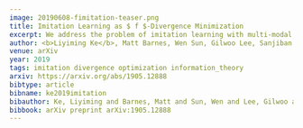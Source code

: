 ```yaml
---
image: 20190608-fimitation-teaser.png
title: Imitation Learning as $ f $-Divergence Minimization
excerpt: We address the problem of imitation learning with multi-modal demonstrations. Instead of attempting to learn all modes, we argue that in many tasks it is sufficient to imitate any one of them. We show that the state-of-the-art methods such as GAIL and behavior cloning, due to their choice of loss function, often incorrectly interpolate between such modes. Our key insight is to minimize the right divergence between the learner and the expert state-action distributions, namely the reverse KL divergence or I-projection. We propose a general imitation learning framework for estimating and minimizing any f-Divergence. By plugging in different divergences, we are able to recover existing algorithms such as Behavior Cloning (Kullback-Leibler), GAIL (Jensen Shannon) and Dagger (Total Variation). Empirical results show that our approximate I-projection technique is able to imitate multi-modal behaviors more reliably than GAIL and behavior cloning.
author: <b>Liyiming Ke</b>, Matt Barnes, Wen Sun, Gilwoo Lee, Sanjiban Choudhury, Siddhartha Srinivasa
venue: arXiv
year: 2019
tags: imitation divergence optimization information_theory
arxiv: https://arxiv.org/abs/1905.12888
bibtype: article
bibname: ke2019imitation
bibauthor: Ke, Liyiming and Barnes, Matt and Sun, Wen and Lee, Gilwoo and Choudhury, Sanjiban and Srinivasa, Siddhartha
bibbook: arXiv preprint arXiv:1905.12888
---
```


